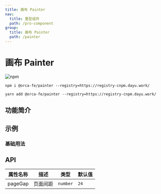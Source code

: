 ```yaml
---
title: 画布 Painter
nav:
  title: 重型组件
  path: /pro-component
group:
  title: 画布 Painter
  path: /painter
---
```


# 画布 Painter

![npm](https://img.shields.io/npm/v/@orca-fe/painter.svg)

`npm i @orca-fe/painter --registry=https://registry-cnpm.dayu.work/`

`yarn add @orca-fe/painter --registry=https://registry-cnpm.dayu.work/`

## 功能简介

## 示例

### 基础用法

<code src="../demo/DemoDev.tsx" ></code>

## API

| 属性名称 | 描述     | 类型     | 默认值 |
| -------- | -------- | -------- | ------ |
| pageGap  | 页面间距 | `number` | `24`   |
